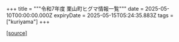 +++
title = """令和7年度 栗山町ヒグマ情報一覧"""
date = 2025-05-10T00:00:00.000Z
expiryDate = 2025-05-15T05:24:35.883Z
tags = ["kuriyama"]
+++


[[source]](https://www.town.kuriyama.hokkaido.jp/soshiki/50/31459.html)

